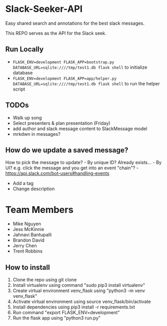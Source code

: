# Slack-Seeker-API

Easy shared search and annotations for the best slack messages.

This REPO serves as the API for the Slack seek.

## Run Locally

- `FLASK_ENV=development FLASK_APP=bootstrap.py  DATABASE_URL=sqlite:////tmp/test1.db flask shell` to initialize database
- `FLASK_ENV=development FLASK_APP=app/helper.py  DATABASE_URL=sqlite:////tmp/test1.db flask shell` to run the helper script

## TODOs

- Walk up song
- Select presenters & plan presentation (Friday)
- add author and slack message content to SlackMessage model
- mrkdwn in messages?


## How do we update a saved message?

How to pick the message to update?
    - By unique ID? Already exists...
    - By UI?  e.g. click the message and you get into an event "chain"?
        - https://api.slack.com/bot-users#handling-events

- Add a tag
- Change description


# Team Members

- Mike Nguyen
- Jess McKinnie
- Jahnavi Bantupalli
- Brandon David
- Jerry Chen
- Trent Robbins


## How to install

1. Clone the repo using git clone <url>
2. Install virtualenv using command "sudo pip3 install virtualenv"
3. Create virtual environment venv_flask using "python3 -m venv venv_flask"
4. Activate virtual environment using source venv_flask/bin/activate
5. Install dependencies using pip3 install -r requirements.txt
6. Run command "export FLASK_ENV=development"
7. Run the flask app using "python3 run.py"



